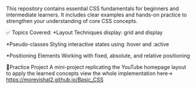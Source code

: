 This repository contains essential CSS fundamentals for beginners and intermediate learners. 
It includes clear examples and hands-on practice to strengthen your understanding of core CSS concepts.

✅ Topics Covered:
  *Layout Techniques
  display: grid and display
  
  *Pseudo-classes
  Styling interactive states using :hover and :active
  
  *Positioning Elements
  Working with fixed, absolute, and relative positioning
  
  🎯Practice Project
  A mini-project replicating the YouTube homepage layout to apply the learned concepts
  view the whole implementation here-> https://morevishal2.github.io/Basic_CSS
